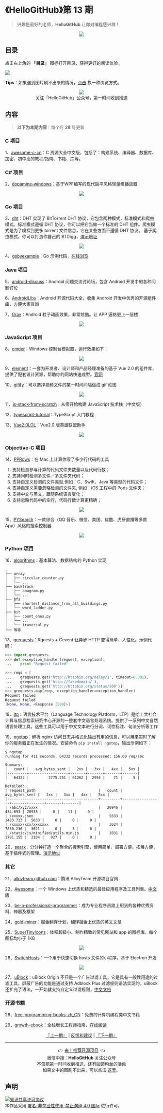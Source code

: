 # 《HelloGitHub》第 13 期
> 兴趣是最好的老师，**HelloGitHub** 让你对编程感兴趣！
<p align="center">
    <img src='https://raw.githubusercontent.com/521xueweihan/img_logo/master/logo/cover.jpg' style="max-width:100%;"></img>
</p>

## 目录

点击右上角的 **「目录」** 图标打开目录，获得更好的阅读体验。

![](https://raw.githubusercontent.com/521xueweihan/img_logo/master/logo/catalog.png)

**Tips**：如果遇到图片刷不出来的情况，[点击](https://hellogithub.com/periodical/volume/13) 换一种浏览方式。

<p align="center">
  <img src="https://raw.githubusercontent.com/521xueweihan/img_logo/master/logo/weixin.png" style="max-width:30%;"></img><br>
关注「HelloGitHub」公众号，第一时间收到推送
</p>

## 内容
> **以下为本期内容**｜每个月 **28** 号更新

### C 项目
1、[awesome-c-cn](https://hellogithub.com/periodical/statistics/click/?target=https://github.com/jobbole/awesome-c-cn)：C 资源大全中文版，包括了：构建系统、编译器、数据库、加密、初中高的教程/指南、书籍、库等。


### C# 项目
2、[dopamine-windows](https://hellogithub.com/periodical/statistics/click/?target=https://github.com/digimezzo/dopamine-windows)：基于WPF编写的现代扁平风格轻量级播放器



<p align="center"><img src='https://raw.githubusercontent.com/521xueweihan/img/master/hellogithub/13/63281131.png' style="max-width:80%; max-height=80%;"></img></p>

### Go 项目
3、[dht](https://hellogithub.com/periodical/statistics/click/?target=https://github.com/shiyanhui/dht)：DHT 实现了 BitTorrent DHT 协议，它包含两种模式，标准模式和爬虫模式。标准模式遵循 DHT 协议，你可以把它当做一个标准的 DHT 组件。爬虫模式是为了嗅探到更多 torrent 文件信息，它在某些方面不遵循 DHT 协议。 基于爬虫模式，你可以打造你自己的 BTDigg，[演示地址](http://bthub.io/)



<p align="center"><img src='https://raw.githubusercontent.com/521xueweihan/img/master/hellogithub/13/65117543.png' style="max-width:80%; max-height=80%;"></img></p>

4、[gobyexample](https://hellogithub.com/periodical/statistics/click/?target=https://github.com/mmcgrana/gobyexample)：Go 示例代码，[在线浏览](https://gobyexample.com/)


### Java 项目
5、[android-discuss](https://hellogithub.com/periodical/statistics/click/?target=https://github.com/android-cn/android-discuss)：Android 问题交流讨论坛，包含 Android 开发中的各种问题讨论


6、[AndroidLibs](https://hellogithub.com/periodical/statistics/click/?target=https://github.com/ColorfulCat/AndroidLibs)：Android 开源代码大全，收集 Android 开发中优秀的开源组件库，方便大家查询


7、[Grav](https://hellogithub.com/periodical/statistics/click/?target=https://github.com/glomadrian/Grav)：Android 粒子动画效果，非常炫酷。让 APP 逼格更上一层楼



<p align="center"><img src='https://raw.githubusercontent.com/521xueweihan/img/master/hellogithub/13/86901323.gif' style="max-width:80%; max-height=80%;"></img></p>

### JavaScript 项目
8、[cmder](https://hellogithub.com/periodical/statistics/click/?target=https://github.com/cmderdev/cmder)：Windows 控制台模拟器，运行效果如下：



<p align="center"><img src='https://raw.githubusercontent.com/521xueweihan/img/master/hellogithub/13/11276147.png' style="max-width:80%; max-height=80%;"></img></p>

9、[element](https://hellogithub.com/periodical/statistics/click/?target=https://github.com/ElemeFE/element)：一套为开发者、设计师和产品经理准备的基于 Vue 2.0 的组件库，提供了配套设计资源，帮助你的网站快速成型。[官网](http://element.eleme.io/#/zh-CN)


10、[gifify](https://hellogithub.com/periodical/statistics/click/?target=https://github.com/vvo/gifify)：可以选择视频文件的某一时间间隔做成 gif 动图



<p align="center"><img src='https://raw.githubusercontent.com/521xueweihan/img/master/hellogithub/13/27015948.gif' style="max-width:80%; max-height=80%;"></img></p>

11、[js-stack-from-scratch](https://hellogithub.com/periodical/statistics/click/?target=https://github.com/xitu/js-stack-from-scratch)：从零开始构建 JavaScript 技术栈（中文版）


12、[typescript-tutorial](https://hellogithub.com/periodical/statistics/click/?target=https://github.com/xcatliu/typescript-tutorial)：TypeScript 入门教程


13、[Vue2.0LOL](https://hellogithub.com/periodical/statistics/click/?target=https://github.com/arronf2e/Vue2.0LOL)：Vue2.0 版英雄联盟助手



<p align="center"><img src='https://raw.githubusercontent.com/521xueweihan/img/master/hellogithub/13/83180406.png' style="max-width:80%; max-height=80%;"></img></p>

### Objective-C 项目
14、[PPRows](https://hellogithub.com/periodical/statistics/click/?target=https://github.com/jkpang/PPRows)：在 Mac 上计算你写了多少行代码的工具

1. 支持检测参与计算的代码文件夹数量以及代码行数；
2. 支持同时检测多文件／多文件夹代码；
3. 支持自定义检测的文件类型,例如：C、Swift、Java 等类型的代码文件；
4. 支持自定义需要忽略检测的文件夹, 例如：iOS 工程中的 Pods 文件夹；
5. 支持中文与英文，跟随系统语言变化；
6. 支持忽略代码中的空行，代码行数计算更精确；



<p align="center"><img src='https://raw.githubusercontent.com/521xueweihan/img/master/hellogithub/13/83865944.gif' style="max-width:80%; max-height=80%;"></img></p>

15、[PYSearch](https://hellogithub.com/periodical/statistics/click/?target=https://github.com/ko1o/PYSearch)：一款综合（QQ 音乐、微信、美团、优酷、虎牙直播等多款 App）风格的搜索控制器



<p align="center"><img src='https://raw.githubusercontent.com/521xueweihan/img/master/hellogithub/13/71687577.png' style="max-width:80%; max-height=80%;"></img></p>

### Python 项目
16、[algorithms](https://hellogithub.com/periodical/statistics/click/?target=https://github.com/keon/algorithms)：基本算法、数据结构的 Python 实现
```
.
├── array
│   ├── circular_counter.py
│   └── ...
├── backtrack
│   ├── anagram.py
│   └── ...
├── bfs
│   ├── shortest_distance_from_all_buildings.py
│   └── word_ladder.py
├── bit
│   ├── count_ones.py
│   └── ...
│   └── traversal.py
└── 等等
```


17、[grequests](https://hellogithub.com/periodical/statistics/click/?target=https://github.com/spyoungtech/grequests)：Rquests + Gevent 让异步 HTTP 变得简单、人性化。示例代码：
```python
>>> import grequests
>>> def exception_handler(request, exception):
...    print "Request failed"

>>> reqs = [
...    grequests.get('http://httpbin.org/delay/1', timeout=0.001),
...    grequests.get('http://fakedomain/'),
...    grequests.get('http://httpbin.org/status/500')]
>>> grequests.map(reqs, exception_handler=exception_handler)
Request failed
Request failed
[None, None, <Response [500]>]
```


18、[ltp](https://hellogithub.com/periodical/statistics/click/?target=https://github.com/HIT-SCIR/ltp)：语言技术平台（Language Technology Platform，LTP）是哈工大社会计算与信息检索研究中心开源的一整套中文语言处理系统。提供了一系列中文自然语言处理工具，这些工具可以用于中文文本进行分词、词性标注、句法分析等工作


19、[ngxtop](https://hellogithub.com/periodical/statistics/click/?target=https://github.com/lebinh/ngxtop)：解析 nginx 访问日志并格式化输出有用的信息，可以用来实时了解你的服务器正在发生的情况。安装命令 `pip install ngxtop`，输出示例如下：
```
$ ngxtop
running for 411 seconds, 64332 records processed: 156.60 req/sec

Summary:
|   count |   avg_bytes_sent |   2xx |   3xx |   4xx |   5xx |
|---------+------------------+-------+-------+-------+-------|
|   64332 |         2775.251 | 61262 |  2994 |    71 |     5 |

Detailed:
| request_path                             |   count |   avg_bytes_sent |   2xx |   3xx |   4xx |   5xx |
|------------------------------------------+---------+------------------+-------+-------+-------+-------|
| /abc/xyz/xxxx                            |   20946 |          434.693 | 20935 |     0 |    11 |     0 |
| /xxxxx.json                              |    5633 |         1483.723 |  5633 |     0 |     0 |     0 |
| /xxxxx/xxx/xxxxxxx                       |    3624 |         7830.236 |  3621 |     0 |     3 |     0 |
| /static/js/minified/utils.min.js         |    3031 |         1781.155 |  2104 |   927 |     0 |     0 |
```


20、[searx](https://hellogithub.com/periodical/statistics/click/?target=https://github.com/searx/searx)：分分钟打造一个聚合的搜索引擎，使用简单，部署方便。拓展方便，基于插件式的管理。[演示地址](https://searx.me/)


### 其它
21、[alloyteam.github.com](https://hellogithub.com/periodical/statistics/click/?target=https://github.com/AlloyTeam/alloyteam.github.com)：腾讯 AlloyTeam 开源项目官网


22、[Awesome](https://hellogithub.com/periodical/statistics/click/?target=https://github.com/Awesome-Windows/Awesome)：一个 Windows 上优质和精选的最佳应用程序及工具列表。[中文版](https://github.com/Awesome-Windows/Awesome/blob/master/README-cn.md)


23、[be-a-professional-programmer](https://hellogithub.com/periodical/statistics/click/?target=https://github.com/stanzhai/be-a-professional-programmer)：成为专业程序员路上用到的各种优秀资料、神器及框架


24、[gold-miner](https://hellogithub.com/periodical/statistics/click/?target=https://github.com/xitu/gold-miner)：掘金翻译计划，翻译掘金上优质的英文文章


25、[SuperTinyIcons](https://hellogithub.com/periodical/statistics/click/?target=https://github.com/edent/SuperTinyIcons)：体积超级小、制作精致的常见网站和 app 的图标库，每个图标均小于 1KB


<p align="center"><img src='https://raw.githubusercontent.com/521xueweihan/img/master/hellogithub/13/88214511.png' style="max-width:80%; max-height=80%;"></img></p>

26、[SwitchHosts](https://hellogithub.com/periodical/statistics/click/?target=https://github.com/oldj/SwitchHosts)：一个用于快速切换 hosts 文件的小程序，基于 Electron 开发



<p align="center"><img src='https://raw.githubusercontent.com/521xueweihan/img/master/hellogithub/13/2312977.png' style="max-width:80%; max-height=80%;"></img></p>

27、[uBlock](https://hellogithub.com/periodical/statistics/click/?target=https://github.com/gorhill/uBlock)：uBlock Origin 不只是一个广告过滤工具，它是具有一般性用途的过滤工具，屏蔽广告的功能是通过支持 Adblock Plus 过滤规则语法实现的。uBlock 还扩充了语法，一开始就支持自定义过滤规则，[中文文档](https://github.com/fang5566/uBlock/blob/master/README.md#ublock-origin)


### 开源书籍
28、[free-programming-books-zh_CN](https://hellogithub.com/periodical/statistics/click/?target=https://github.com/justjavac/free-programming-books-zh_CN)：免费的计算机编程类中文书籍


29、[growth-ebook](https://hellogithub.com/periodical/statistics/click/?target=https://github.com/phodal/growth-ebook)：全栈增长工程师指南，[在线阅读](http://growth.phodal.com/)




<p align="center">
    <a href="https://github.com/521xueweihan/HelloGitHub/blob/master/content/HelloGitHub12.md">『上一期』</a> | <a href='https://github.com/521xueweihan/HelloGitHub/issues/899'>反馈和建议</a> | <a href="https://github.com/521xueweihan/HelloGitHub/blob/master/content/HelloGitHub14.md">『下一期』</a>
</p>

---
<p align="center">
    👉 <a href='https://hellogithub.com/periodical'>来！推荐开源项目</a> 👈<br>
    微信中搜：<strong>HelloGitHub</strong> 关注公众号<br>
    不仅能第一时间收到推送，还有回馈粉丝的活动<br>
    如果文中的图刷不出来，可以点击 <a href='https://hellogithub.com/periodical/volume/13'>这里</a>。
</p>

## 声明
<a rel="license" href="https://creativecommons.org/licenses/by-nc-nd/4.0/deed.zh"><img alt="知识共享许可协议" style="border-width: 0" src="https://licensebuttons.net/l/by-nc-nd/4.0/88x31.png"></a><br>本作品采用 <a rel="license" href="https://creativecommons.org/licenses/by-nc-nd/4.0/deed.zh">署名-非商业性使用-禁止演绎 4.0 国际</a> 进行许可。
